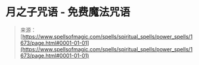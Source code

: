 <!--yml

category: 未分类

date: 2024-06-12 18:34:51

-->

# 月之子咒语 - 免费魔法咒语

> 来源：[https://www.spellsofmagic.com/spells/spiritual_spells/power_spells/1673/page.html#0001-01-01](https://www.spellsofmagic.com/spells/spiritual_spells/power_spells/1673/page.html#0001-01-01)
